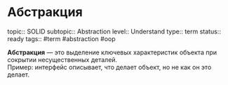 # Абстракция
topic:: SOLID
subtopic:: Abstraction
level:: Understand
type:: term
status:: ready
tags:: #term #abstraction #oop

**Абстракция** — это выделение ключевых характеристик объекта при сокрытии несущественных деталей.  
Пример: интерфейс описывает, что делает объект, но не как он это делает.